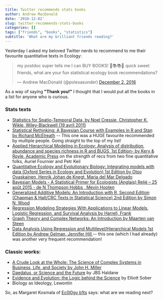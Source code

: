 ```yaml
---
title: Twitter recommends stats books
author: Andrew MacDonald
date: '2016-12-02'
slug: twitter-recommends-stats-books
categories: []
tags: ["friends", "books", "statistics"]
subtitle: 'What are my brilliant friends reading?'
---
```


Yesterday I asked my beloved Twitter nerds to recommend to me their favourite quantitative texts in Ecology:

<blockquote class="twitter-tweet" data-partner="tweetdeck"><p lang="en" dir="ltr">my postdoc super tells me I can BUY BOOKS! 💓📚📚💓 quick sweet friends, what are your fun statistical ecology book recommendations?</p>&mdash; Andrew MacDonald (@polesasunder) <a href="https://twitter.com/polesasunder/status/804480623410872320">December 2, 2016</a></blockquote>
<script async src="//platform.twitter.com/widgets.js" charset="utf-8"></script>

As a way of saying **"Thank you!"** I thought that I would put all the books in a list for anyone who is curious.

### Stats texts

* [Statistics for Spatio-Temporal Data, by  Noel Cressie, Christopher K. Wikle, Wiley-Blackwell (19 avril 2011)](http://eu.wiley.com/WileyCDA/WileyTitle/productCd-EHEP002348.html)
* [Statistical Rethinking: A Bayesian Course with Examples in R and Stan by Richard McElreath](https://www.amazon.fr/Statistical-Rethinking-Bayesian-Course-Examples/dp/1482253445) -- This one was a HUGE favourite recommended by multiple people. Going straight to the top of my list!
* [Applied Hierarchical Modeling in Ecology: Analysis of distribution, abundance and species richness in R and BUGS, 1st Edition- by  Kery   &    Royle, Academic Press](http://store.elsevier.com/Applied-Hierarchical-Modeling-in-Ecology-Analysis-of-distribution-abundance-and-species-richness-in-R-and-BUGS/Marc-Kery/isbn-9780128014868/) on the strength of recs from two fine quantitative folks, Auriel Fournier and Petr Keil
* [Quantitative Ecology and Evolutionary Biology: Integrating models with data (Oxford Series in Ecology and Evolution) 1st Edition by Otso Ovaskainen, Henrik Johan de Knegt, Maria del Mar Delgado](https://www.amazon.com/Quantitative-Ecology-Evolutionary-Biology-Integrating/dp/0198714874)
* [ Bayesian Models - A Statistical Primer for Ecologists (Anglais) Relié – 25 août 2015 - de N Thompson Hobbs , Mevin Hooten ](https://www.amazon.fr/Bayesian-Models-Statistical-Primer-Ecologists/dp/0691159289%3FSubscriptionId%3DAKIAILSHYYTFIVPWUY6Q%26tag%3Dduckduckgo-ffsb-fr-21%26linkCode%3Dxm2%26camp%3D2025%26creative%3D165953%26creativeASIN%3D0691159289)
* [ Generalized Additive Models: An Introduction with R, Second Edition (Chapman & Hall/CRC Texts in Statistical Science) 2nd Edition by Simon N. Wood ](https://www.amazon.com/Generalized-Additive-Models-Introduction-Statistical/dp/1498728332)
* [Regression Modeling Strategies With Applications to Linear Models, Logistic Regression, and Survival Analysis by Harrell, Frank ](http://www.springer.com/us/book/9781441929181)
* [ Graph Theory and Complex Networks: An Introduction by Maarten van Steen ](https://www.amazon.com/Graph-Theory-Complex-Networks-Introduction/dp/9081540610/ref=sr_1_7?s=books&ie=UTF8&qid=1480639288&sr=1-7&keywords=%22graph+theory%22)
* [ Data Analysis Using Regression and Multilevel/Hierarchical Models 1st Edition by Andrew Gelman, Jennifer Hill ](https://www.amazon.com/Analysis-Regression-Multilevel-Hierarchical-Models/dp/052168689X) -- this one (which I had already) was another very frequent recommendation!


### Classic works:

* [ A Crude Look at the Whole: The Science of Complex Systems in Business, Life, and Society by John H. Miller](https://www.amazon.fr/Crude-Look-Whole-Science-Business-ebook/dp/B016TX4DU4%3FSubscriptionId%3DAKIAILSHYYTFIVPWUY6Q%26tag%3Dduckduckgo-ffab-fr-21%26linkCode%3Dxm2%26camp%3D2025%26creative%3D165953%26creativeASIN%3DB016TX4DU4)
* [Daedalus, or Science and the Future](https://www.amazon.com/Daedalus-Science-Future-J-Haldane/dp/B000RB32TI) by JBS Haldane
* [Evidence and Evolution: the Logic behind the Science](http://www.cambridge.org/catalogue/catalogue.asp?isbn=9780521692748) by Elliott Sober
* Biology as Ideology, Lewontin

So, as Margaret Kosmala of [Ec0l0gy b1ts](http://ecologybits.com/index.php/2016/11/30/how-to-run-an-online-academic-book-club/) says: what are we reading next?
